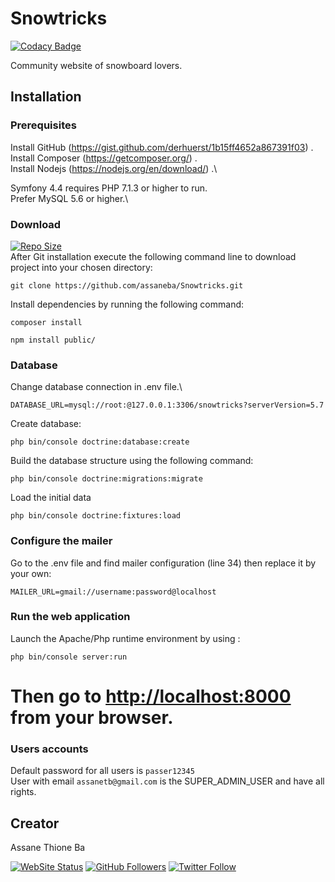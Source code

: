 # Snowtricks

[![Codacy Badge](https://api.codacy.com/project/badge/Grade/bfc8fecb47a84e138a1627509add930e)](https://www.codacy.com/manual/assaneba/Snowtricks?utm_source=github.com&amp;utm_medium=referral&amp;utm_content=assaneba/Snowtricks&amp;utm_campaign=Badge_Grade)

Community website of snowboard lovers.

## Installation

### Prerequisites 

Install GitHub (<https://gist.github.com/derhuerst/1b15ff4652a867391f03>) .\
Install Composer (<https://getcomposer.org/>) .\
Install Nodejs (<https://nodejs.org/en/download/>) .\

Symfony 4.4 requires PHP 7.1.3 or higher to run.\
Prefer MySQL 5.6 or higher.\

### Download

[![Repo Size](https://img.shields.io/github/repo-size/assaneba/Snowtricks.svg?label=Repo+Size)](https://github.com/assaneba/Snowtricks/tree/master) \
After Git installation execute the following command line to download project into your chosen directory:
```
git clone https://github.com/assaneba/Snowtricks.git

```

Install dependencies by running the following command:
```
composer install
```
```
npm install public/
```

### Database

Change database connection in .env file.\
```
DATABASE_URL=mysql://root:@127.0.0.1:3306/snowtricks?serverVersion=5.7
```

Create database:
```
php bin/console doctrine:database:create
```

Build the database structure using the following command:
```
php bin/console doctrine:migrations:migrate
```

Load the initial data
```
php bin/console doctrine:fixtures:load
```

### Configure the mailer

Go to the .env file and find mailer configuration (line 34) then replace it by your own:
```
MAILER_URL=gmail://username:password@localhost
```

### Run the web application

Launch the Apache/Php runtime environment by using :
```
php bin/console server:run
```
# Then go to <http://localhost:8000> from your browser.

### Users accounts

Default password for all users is ```passer12345```\
User with email ```assanetb@gmail.com``` is the SUPER_ADMIN_USER and have all rights.

## Creator

Assane Thione Ba

[![WebSite Status](https://img.shields.io/website-up-down-green-red/https/philippebeck.net.svg?label=https://assaneba.com)](https://assaneba.com)
[![GitHub Followers](https://img.shields.io/github/followers/assaneba.svg?label=GitHub+:+assaneba+|+Followers)](https://github.com/assaneba)
[![Twitter Follow](https://badgen.net/twitter/follow/assanetba)](https://twitter.com/assanetba)

